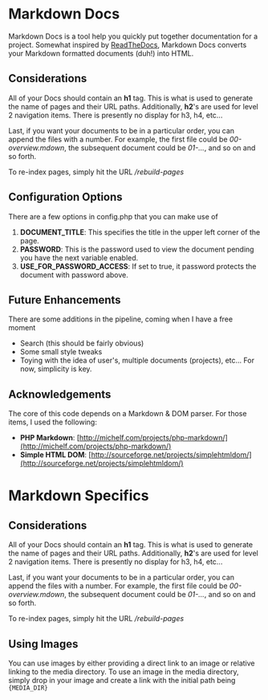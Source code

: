 # Markdown Docs

Markdown Docs is a tool help you quickly put together documentation for a project. Somewhat inspired by [ReadTheDocs](http://readthedocs.org), Markdown Docs converts your Markdown formatted documents (duh!) into HTML. 

## Considerations

All of your Docs should contain an **h1** tag. This is what is used to generate the name of pages and their URL paths. Additionally, **h2**'s are used for level 2 navigation items. There is presently no display for h3, h4, etc...

Last, if you want your documents to be in a particular order, you can append the files with a number. For example, the first file could be *00-overview.mdown*, the subsequent document could be *01-...*, and so on and so forth.

To re-index pages, simply hit the URL */rebuild-pages*

## Configuration Options

There are a few options in config.php that you can make use of

1. **DOCUMENT_TITLE**: This specifies the title in the upper left corner of the page.
2. **PASSWORD**: This is the password used to view the document pending you have the next variable enabled.
3. **USE&#95;FOR&#95;PASSWORD_ACCESS**: If set to true, it password protects the document with password above.

## Future Enhancements

There are some additions in the pipeline, coming when I have a free moment

 - Search (this should be fairly obvious)
 - Some small style tweaks
 - Toying with the idea of user's, multiple documents (projects), etc... For now, simplicity is key. 

## Acknowledgements

The core of this code depends on a Markdown & DOM parser. For those items, I used the following:

 - **PHP Markdown**: [http://michelf.com/projects/php-markdown/](http://michelf.com/projects/php-markdown/)
 - **Simple HTML DOM**: [http://sourceforge.net/projects/simplehtmldom/](http://sourceforge.net/projects/simplehtmldom/)

# Markdown Specifics

## Considerations

All of your Docs should contain an **h1** tag. This is what is used to generate the name of pages and their URL paths. Additionally, **h2**'s are used for level 2 navigation items. There is presently no display for h3, h4, etc...

Last, if you want your documents to be in a particular order, you can append the files with a number. For example, the first file could be *00-overview.mdown*, the subsequent document could be *01-...*, and so on and so forth.

To re-index pages, simply hit the URL */rebuild-pages*

## Using Images

You can use images by either providing a direct link to an image or relative linking to the media directory. To use an image in the media directory, simply drop in your image and create a link with the initial path being `{MEDIA_DIR}`